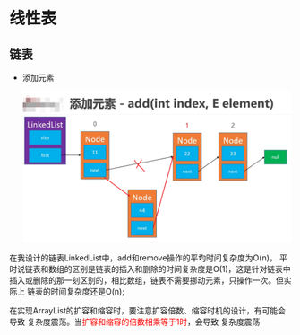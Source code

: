 # 线性表
## 链表
<ul>
    <li>添加元素

![](../img/add.png)

</ul>
在我设计的链表LinkedList<E>中，add和remove操作的平均时间复杂度为O(n)，
平时说链表和数组的区别是链表的插入和删除的时间复杂度是O(1)，这是针对链表中
插入或删除的那一刻区别的，相比数组，链表不需要挪动元素，只操作一次。但实际上
链表的时间复杂度还是O(n);

在实现ArrayList<E>的扩容和缩容时，要注意扩容倍数、缩容时机的设计，有可能会导致
复杂度震荡。当<font color="red">扩容和缩容的倍数相乘等于1时</font>，会导致
复杂度震荡
